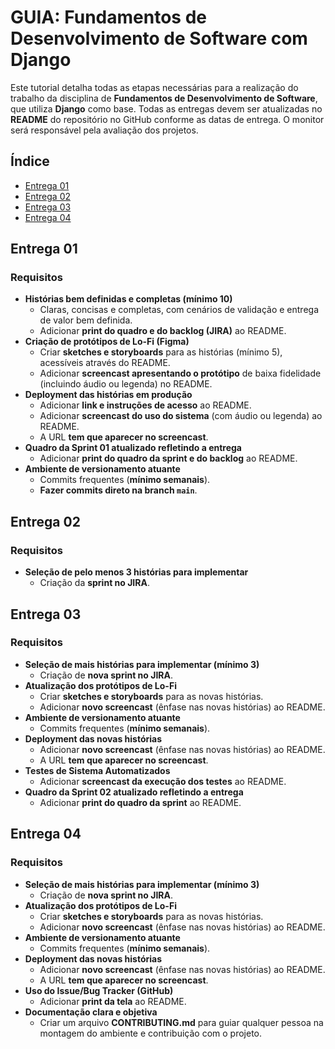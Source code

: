# GUIA: Fundamentos de Desenvolvimento de Software com Django

Este tutorial detalha todas as etapas necessárias para a realização do trabalho da disciplina de **Fundamentos de Desenvolvimento de Software**, que utiliza **Django** como base. Todas as entregas devem ser atualizadas no **README** do repositório no GitHub conforme as datas de entrega. O monitor será responsável pela avaliação dos projetos.

## Índice

- [Entrega 01](#entrega-01)
- [Entrega 02](#entrega-02)
- [Entrega 03](#entrega-03)
- [Entrega 04](#entrega-04)

## Entrega 01

### Requisitos

- **Histórias bem definidas e completas (mínimo 10)**
  - Claras, concisas e completas, com cenários de validação e entrega de valor bem definida.
  - Adicionar **print do quadro e do backlog (JIRA)** ao README.
- **Criação de protótipos de Lo-Fi (Figma)**
  - Criar **sketches e storyboards** para as histórias (mínimo 5), acessíveis através do README.
  - Adicionar **screencast apresentando o protótipo** de baixa fidelidade (incluindo áudio ou legenda) no README.
- **Deployment das histórias em produção**
  - Adicionar **link e instruções de acesso** ao README.
  - Adicionar **screencast do uso do sistema** (com áudio ou legenda) ao README.
  - A URL **tem que aparecer no screencast**.
- **Quadro da Sprint 01 atualizado refletindo a entrega**
  - Adicionar **print do quadro da sprint e do backlog** ao README.
- **Ambiente de versionamento atuante**
  - Commits frequentes (**mínimo semanais**).
  - **Fazer commits direto na branch `main`**.

## Entrega 02

### Requisitos

- **Seleção de pelo menos 3 histórias para implementar**
  - Criação da **sprint no JIRA**.

## Entrega 03

### Requisitos

- **Seleção de mais histórias para implementar (mínimo 3)**
  - Criação de **nova sprint no JIRA**.
- **Atualização dos protótipos de Lo-Fi**
  - Criar **sketches e storyboards** para as novas histórias.
  - Adicionar **novo screencast** (ênfase nas novas histórias) ao README.
- **Ambiente de versionamento atuante**
  - Commits frequentes (**mínimo semanais**).
- **Deployment das novas histórias**
  - Adicionar **novo screencast** (ênfase nas novas histórias) ao README.
  - A URL **tem que aparecer no screencast**.
- **Testes de Sistema Automatizados**
  - Adicionar **screencast da execução dos testes** ao README.
- **Quadro da Sprint 02 atualizado refletindo a entrega**
  - Adicionar **print do quadro da sprint** ao README.

## Entrega 04

### Requisitos

- **Seleção de mais histórias para implementar (mínimo 3)**
  - Criação de **nova sprint no JIRA**.
- **Atualização dos protótipos de Lo-Fi**
  - Criar **sketches e storyboards** para as novas histórias.
  - Adicionar **novo screencast** (ênfase nas novas histórias) ao README.
- **Ambiente de versionamento atuante**
  - Commits frequentes (**mínimo semanais**).
- **Deployment das novas histórias**
  - Adicionar **novo screencast** (ênfase nas novas histórias) ao README.
  - A URL **tem que aparecer no screencast**.
- **Uso do Issue/Bug Tracker (GitHub)**
  - Adicionar **print da tela** ao README.
- **Documentação clara e objetiva**
  - Criar um arquivo **CONTRIBUTING.md** para guiar qualquer pessoa na montagem do ambiente e contribuição com o projeto.


